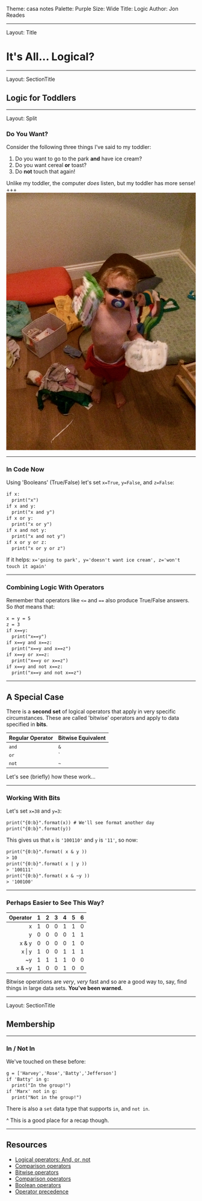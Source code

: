 Theme: casa notes
Palette: Purple
Size: Wide
Title: Logic
Author: Jon Reades

---
Layout: Title
# It's All... Logical? 

---
Layout: SectionTitle
## Logic for Toddlers

---
Layout: Split
### Do You Want?

Consider the following three things I've said to my toddler:
1. Do you want to go to the park **and** have ice cream?
2. Do you want cereal **or** toast?
3. Do **not** touch that again!

Unlike my toddler, the computer *does* listen, but my toddler has more sense!
+++
![](img/Toddler.png)

---
### In Code Now

Using 'Booleans' (True/False) let's set `x=True`, `y=False`, and `z=False`:
```
if x:
  print("x")
if x and y:
  print("x and y")
if x or y:
  print("x or y")
if x and not y:
  print("x and not y")
if x or y or z:
  print("x or y or z")
```
If it helps: `x='going to park', y='doesn't want ice cream', z='won't touch it again'`

---
### Combining Logic With Operators

Remember that operators like `<=` and `==` also produce True/False answers. So *that* means that:
```
x = y = 5
z = 3
if x==y:
  print("x==y")
if x==y and x==z:
  print("x==y and x==z")
if x==y or x==z:
  print("x==y or x==z")
if x==y and not x==z:
  print("x==y and not x==z")
```

---
## A Special Case

There is a **second set** of logical operators that apply in very specific circumstances. These are called 'bitwise' operators and apply to data specified in **bits**.

| Regular Operator | Bitwise Equivalent |
| :--------------- | :----------------- |
| `and` | `&` |
| `or`  | `|` |
| `not` | `~` | 

Let's see (briefly) how these work...

---
### Working With Bits
Let's set `x=38` and `y=3`:
```
print("{0:b}".format(x)) # We'll see format another day
print("{0:b}".format(y))
```
This gives us that `x` is `'100110'` and `y` is `'11'`, so now:
```
print("{0:b}".format( x & y ))
> 10
print("{0:b}".format( x | y ))
> '100111'
print("{0:b}".format( x & ~y ))
> '100100'
```

---
### Perhaps Easier to See This Way?

| Operator | 1 | 2 | 3 | 4 | 5 | 6 |
| --: | :-: | :-: | :-: | :-: | :-: | :-: |
| x | 1 | 0 | 0 | 1 | 1 | 0 | 
| y | 0 | 0 | 0 | 0 | 1 | 1 |
| x & y | 0 | 0 | 0 | 0 | 1 | 0 |
| x \| y | 1 | 0 | 0 | 1 | 1 | 1 |
| ~y | 1 | 1 | 1 | 1 | 0 | 0 |
| x & ~y | 1 | 0 | 0 | 1 | 0 | 0 |

Bitwise operations are *very*, *very* fast and so are a good way to, say, find things in large data sets. **You've been warned.**

---
Layout: SectionTitle
## Membership

---
### In / Not In

We've touched on these before:
```
g = ['Harvey','Rose','Batty','Jefferson']
if 'Batty' in g:
  print("In the group!")
if 'Marx' not in g:
  print("Not in the group!")
```
There is also a `set` data type that supports `in`, and `not in`.

^ This is a good place for a recap though.

---

## Resources

- [Logical operators: And, or, not](https://www.linkedin.com/learning/learning-the-python-3-standard-library/logical-operators-and-or-not)
- [Comparison operators](https://www.linkedin.com/learning/learning-the-python-3-standard-library/comparison-operators)
- [Bitwise operators](https://www.linkedin.com/learning/python-essential-training-2/bitwise-operators)
- [Comparison operators](https://www.linkedin.com/learning/python-essential-training-2/comparison-operators)
- [Boolean operators](https://www.linkedin.com/learning/python-essential-training-2/boolean-operators)
- [Operator precedence](https://www.linkedin.com/learning/python-essential-training-2/operator-precedence)

